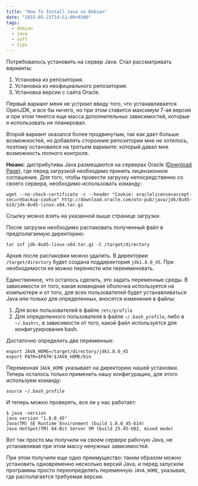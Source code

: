 ```yaml
---
title: "How To Install Java on Debian"
date: "2015-05-23T14:51:00+0300"
tags:
  - debian
  - java
  - soft
  - tips
---
```

Потребовалось установить на сервер Java. Стал рассматривать варианты:

1. Установка из репозитория.
1. Установка из неофициального репозитория.
1. Установка версии с сайта Oracle.

Первый вариант меня не устроил ввиду того, что устанавливается OpenJDK, и все бы ничего, но при этом ставится максимум 7-ая версия и при этом тянется еще масса дополнительных зависимостей, которые я использовать не планировал.

Второй вариант оказался более продвинутым, так как дает больше возможностей, но добавлять сторонние репозитории мне не хотелось, поэтому остановился на третьем варианте: который давал мне возможность полного контроля.

**Нюанс**: дистрибутивы Java размещаются на серверах Oracle ([Download Page](http://www.oracle.com/technetwork/java/javase/downloads/jdk8-downloads-2133151.html "Java SE DEvelopment Kit 8 Downloads")), где перед загрузкой необходимо принять лицензионное соглашение. Для того, чтобы провести загрузку непосредственно со своего сервера, необходимо использовать команду:

    wget --no-check-certificate -c --header "Cookie: oraclelicense=accept-securebackup-cookie" http://download.oracle.com/otn-pub/java/jdk/8u45-b14/jdk-8u45-linux-x64.tar.gz

Ссылку можно взять на указанной выше странице загрузки.

После загрузки необходимо распаковать полученный файл в предполагаемую директорию:

    tar zxf jdk-8u45-linux-x64.tar.gz -C /target/directory

Архив после распаковки можно удалить. В директории `/target/directory` будет создана поддиректория `jdk1.8.0_45`. При необходимости ее можно перенести или переименовать.

Единственное, что осталось сделать, это задать переменные среды. В зависимости от того, какая командная оболочка используется на компьютере и от того, для всех пользователей будет устанавливаться Java или только для определенных, вносятся изменения в файлы:

1. Для всех пользователей в файле `/etc/profile`
1. Для определенного пользователя в файле `~/.bash_profile`, либо в `~/.bashrc`, в зависимости от того, какой файл используется для конфигурирования bash.

Достаточно определить две переменные:

    export JAVA_HOME=/target/directory/jdk1.8.0_45
    export PATH=$PATH:$JAVA_HOME/bin

Переменная `JAVA_HOME` указывает на директорию нашей установки. Теперь осталось только применить нашу конфигурацию, для этого используем команду:

    source ~/.bash_profile

И теперь можно проверять, все ли у нас работает:

    $ java -version
    java version "1.8.0_45"
    Java(TM) SE Runtime Environment (build 1.8.0_45-b14)
    Java HotSpot(TM) 64-Bit Server VM (build 25.45-b02, mixed mode)

Вот так просто мы получили на своем сервере рабочую Java, не устанавливая при этом массу ненужных зависимостей.

При этом получили еще одно преимущество: таким образом можно установить одновременно несколько версий Java, и перед запуском программы просто переопределять переменную `JAVA_HOME`, указывая, где располагается требуемая версия.
